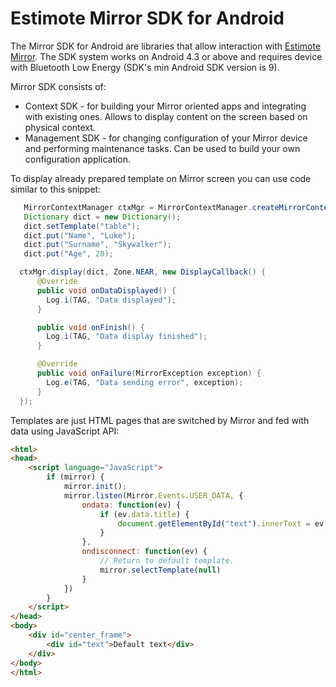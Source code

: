# Estimote Mirror SDK for Android

The Mirror SDK for Android are libraries that allow interaction with [Estimote Mirror](http://estimote.com/#jump-to-products). The SDK system works on Android 4.3 or above and requires device with Bluetooth Low Energy (SDK's min Android SDK version is 9).

Mirror SDK consists of:

- Context SDK - for building your Mirror oriented apps and integrating with existing ones. Allows to display content on the screen based on physical context.
- Management SDK - for changing configuration of your Mirror device and performing maintenance tasks. Can be used to build your own configuration application.

To display already prepared template on Mirror screen you can use code similar to this snippet:

```java
   MirrorContextManager ctxMgr = MirrorContextManager.createMirrorContextManager(context);
   Dictionary dict = new Dictionary();
   dict.setTemplate("table");
   dict.put("Name", "Luke");
   dict.put("Surname", "Skywalker");
   dict.put("Age", 20);

  ctxMgr.display(dict, Zone.NEAR, new DisplayCallback() {
      @Override
      public void onDataDisplayed() {
        Log.i(TAG, "Data displayed");
      }

      public void onFinish() {
        Log.i(TAG, "Data display finished");
      }

      @Override
      public void onFailure(MirrorException exception) {
        Log.e(TAG, "Data sending error", exception);
      }
  });
```

Templates are just HTML pages that are switched by Mirror and fed with data using JavaScript API:

```html
<html>
<head>
    <script language="JavaScript">
        if (mirror) {
            mirror.init();
            mirror.listen(Mirror.Events.USER_DATA, {
                ondata: function(ev) {
                    if (ev.data.title) {
                        document.getElementById("text").innerText = ev.data.title;
                    }
                },
                ondisconnect: function(ev) {
                    // Return to default template.
                    mirror.selectTemplate(null)
                }
            })
        }
    </script>
</head>
<body>
    <div id="center_frame">
        <div id="text">Default text</div>
    </div>
</body>
</html>
```
